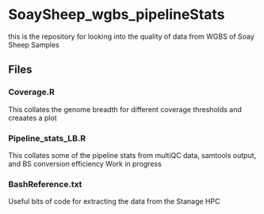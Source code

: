 # SoaySheep_wgbs_pipelineStats

this is the repository for looking into the quality of data from WGBS of Soay Sheep Samples

## Files
### Coverage.R
This collates the genome breadth for different coverage thresholds and creaates a plot

### Pipeline_stats_LB.R
This collates some of the pipeline stats from multiQC data, samtools output, and BS conversion efficiency
Work in progress

### BashReference.txt
Useful bits of code for extracting the data from the Stanage HPC